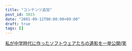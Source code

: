 ```yaml
---
title: "コンテンツ追加"
post_id: 3015
date: "2001-09-12T00:00:00+09:00"
draft: true
tags: []
---
```



[私が中学時代に作ったソフトウェアたちの遺影を一挙公開(笑](https://danmaq.com/category/products/apps/page/2)

